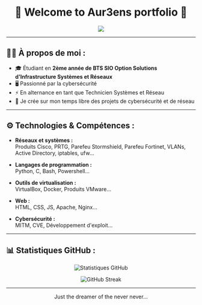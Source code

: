 <h1 align="center">🌟 Welcome to Aur3ens portfolio 🌟</h1>

<p align="center">
  <img src="https://readme-typing-svg.herokuapp.com?color=%2336BCF7&lines=%22Talk+is+cheap.+Show+me+the+code.%22+–+Linus+Torvalds" />
</p>

---

## 🧑‍💻 À propos de moi :
- 🎓 Étudiant en **2ème année de BTS SIO Option Solutions d'Infrastructure Systèmes et Réseaux**  
- 🖥️ Passionné par la cybersécurité  
- ⚡ En alternance en tant que Technicien Systèmes et Réseau  
- 🎯 Je crée sur mon temps libre des projets de cybersécurité et de réseau  

---

## ⚙️ Technologies & Compétences :
- **Réseaux et systèmes :**  
  Produits Cisco, PRTG, Parefeu Stormshield, Parefeu Fortinet, VLANs, Active Directory, iptables, ufw...  

- **Langages de programmation :**  
  Python, C, Bash, Powershell...  

- **Outils de virtualisation :**  
  VirtualBox, Docker, Produits VMware...  

- **Web :**  
  HTML, CSS, JS, Apache, Nginx...  

- **Cybersécurité :**  
  MITM, CVE, Développement d'exploit...  

---

## 📊 Statistiques GitHub :

<p align="center">
  <img src="https://github-readme-stats.vercel.app/api?username=SkyM1raj&show_icons=true&theme=radical" alt="Statistiques GitHub" />
</p>

<p align="center">
  <img src="https://github-readme-streak-stats.herokuapp.com/?user=SkyM1raj&theme=radical" alt="GitHub Streak" />
</p>

---

<p align="center">
  Just the dreamer of the never never...
</p>
